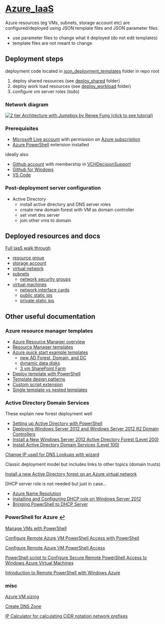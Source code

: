 # [Azure_IaaS](https://portal.azure.com/)

Azure resources (eg VMs, subnets, storage account etc) are configured/deployed using JSON template files and JSON parameter files.

- use parameter files to change what it deployed (do not edit templates)
- template files are not meant to change

## Deployment steps

deployment code located in [json_deployment_templates](json_deployment_templates) folder in repo root

1. deploy shared resources (see [deploy_shared](json_deployment_templates/deploy_shared) folder)
1. deploy work load resources (see [deploy_workload](json_deployment_templates/deploy_workload) folder)
1. configure vm server roles (todo)

### Network diagram

[![](https://raw.githubusercontent.com/VCHDecisionSupport/Azure_IaaS/master/notes/network_diagram.png "2 tier Architecture with Jumpbox by Renee Fung (click to see tutorial)")](https://azure.microsoft.com/en-us/documentation/articles/guidance-compute-3-tier-vm/)

### Prerequisites

- [Microsoft Live account](https://signup.live.com) with permission on [Azure subscription](https://portal.azure.com/)
- [Azure PowerShell](https://docs.microsoft.com/en-us/powershell/azure/overview?view=azurermps-3.8.0) extension installed

ideally also

- [Github account](https://github.com/join) with membership in [VCHDecisionSupport](https://github.com/orgs/VCHDecisionSupport/people)
- [Github for Windows](https://desktop.github.com/)
- [VS Code](https://code.visualstudio.com/)

### Post-deployment server configuration

- Active Directory
  - install active directory and DNS server roles
  - create new domain forest with VM as domain controller
  - set vnet dns server
  - join other vms to domain

## Deployed resources and docs

[Full IaaS walk through](https://docs.microsoft.com/en-us/azure/virtual-machines/windows/infrastructure-example?toc=%2fazure%2fvirtual-machines%2fwindows%2ftoc.json)

- [resource group](https://docs.microsoft.com/en-us/azure/virtual-machines/windows/infrastructure-resource-groups-guidelines#resource-groups)
- [storage account](https://docs.microsoft.com/en-us/azure/storage/storage-introduction#blob-storage)
- [virtual network](https://docs.microsoft.com/en-us/azure/virtual-network/virtual-networks-overview)
- [subnets](https://azure.microsoft.com/en-us/documentation/articles/virtual-networks-nsg/#subnets)
  - [network security groups](https://docs.microsoft.com/en-us/azure/virtual-network/virtual-networks-nsg)
- [virtual machines](https://docs.microsoft.com/en-us/azure/virtual-machines/windows/)
  - [network interface cards](https://docs.microsoft.com/en-us/azure/virtual-network/virtual-networks-overview#a-namewithin-vnetaconnect-azure-resources)
  - [public static ips](https://docs.microsoft.com/en-us/azure/virtual-network/virtual-network-public-ip-address)
  - [private static ips](https://docs.microsoft.com/en-us/azure/virtual-network/virtual-networks-static-private-ip-arm-pportal)

## Other useful documentation

### Azure resource manager templates

- [Azure Resource Manager overview](https://docs.microsoft.com/en-us/azure/azure-resource-manager/resource-group-overview)
- [Resource Manager templates](https://docs.microsoft.com/en-us/azure/azure-resource-manager/resource-group-authoring-templates)
- [Azure quick start example templates](https://github.com/Azure/azure-quickstart-templates)
  - [new AD Forest, Domain, and DC](https://github.com/Azure/azure-quickstart-templates/tree/master/active-directory-new-domain)
  - [dynamic data disks](https://github.com/Azure/azure-quickstart-templates/blob/master/201-vm-dynamic-data-disks-selection/azuredeploy.json)
  - [3 vm SharePoint Farm](https://github.com/VCHDecisionSupport/azure-quickstart-templates/tree/master/sharepoint-three-vm)
- [Deploy template with PowerShell](https://docs.microsoft.com/en-us/azure/azure-resource-manager/resource-group-template-deploy#deploy-local-template)
- [Template design patterns](https://docs.microsoft.com/en-us/azure/azure-resource-manager/best-practices-resource-manager-design-templates)
- [Custom script extension](https://docs.microsoft.com/en-us/azure/virtual-machines/windows/extensions-customscript)
- [Single template vs nested templates](https://docs.microsoft.com/en-us/azure/azure-resource-manager/resource-manager-template-best-practices#single-template-vs-nested-templates)

### Active Directory Domain Services

These explain new forest deployment well
- [Setting up Active Directory with PowerShell](https://blogs.technet.microsoft.com/uktechnet/2016/06/08/setting-up-active-directory-via-powershell/) 
- [Deploying Windows Server 2012 and Windows Server 2012 R2 Domain Controllers](https://www.microsoftpressstore.com/articles/article.aspx?p=2216997&seqNum=4)
- [Install a New Windows Server 2012 Active Directory Forest (Level 200)](https://technet.microsoft.com/windows-server-docs/identity/ad-ds/deploy/install-a-new-windows-server-2012-active-directory-forest--level-200-)
- [Install Active Directory Domain Services (Level 100)](https://technet.microsoft.com/en-us/windows-server-docs/identity/ad-ds/deploy/install-active-directory-domain-services--level-100-)

[Change IP used for DNS Lookups with wizard](http://geekswithblogs.net/technetbytes/archive/2011/10/09/147233.aspx)

Classic deployment model but includes links to other topics (domain trusts)

[Install a new Active Directory forest on an Azure virtual network](https://azure.microsoft.com/en-us/documentation/articles/active-directory-new-forest-virtual-machine/)

DHCP server role is not needed but just in case...
- [Azure Name Resolution](https://docs.microsoft.com/en-us/azure/virtual-network/virtual-networks-name-resolution-for-vms-and-role-instances)
- [Installing and Configuring DHCP role on Windows Server 2012](https://blogs.technet.microsoft.com/teamdhcp/2012/08/31/installing-and-configuring-dhcp-role-on-windows-server-2012/)
- [Bringing PowerShell to DHCP Server](https://blogs.technet.microsoft.com/teamdhcp/2012/07/15/bringing-powershell-to-dhcp-server/)

### PowerShell for Azure <b id="f10"></b>[↩](#a10)

[Manage VMs with PowerShell](https://azure.microsoft.com/en-us/documentation/articles/virtual-machines-windows-ps-manage/)

[Configure Remote Azure VM PowerShell Access with PowerShell](http://fabriccontroller.net/automatically-configuring-remote-powershell-for-windows-azure-virtual-machines-on-your-machine/)

[Configure Remote Azure VM PowerShell Access](https://blogs.msdn.microsoft.com/mariok/2011/08/08/command-line-access-to-azure-vms-powershell-remoting/)

[PowerShell script to Configure Secure Remote PowerShell Access to Windows Azure Virtual Machines](https://gallery.technet.microsoft.com/scriptcenter/Configures-Secure-Remote-b137f2fe)

[Introduction to Remote PowerShell with Windows Azure](https://www.opsgility.com/blog/windows-azure-powershell-reference-guide/introduction-remote-powershell-with-windows-azure/)

### misc

[Azure VM sizing](https://azure.microsoft.com/en-us/documentation/articles/cloud-services-sizes-specs/)

[Create DNS Zone](https://azure.microsoft.com/en-us/documentation/articles/dns-getstarted-create-dnszone/)

[IP Calculator for calculating CIDR notation network prefixes](http://jodies.de/ipcalc)

